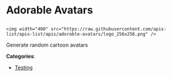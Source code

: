 # Adorable Avatars<p align="center">
    <img width="400" src="https://raw.githubusercontent.com/apis-list/apis-list/apis/adorable-avatars/logo_256x256.png" />
</p>

Generate random cartoon avatars

**Categories**:

- [Testing](https://github/apis-list/apis-list#testing)






